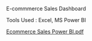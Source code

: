 E-commmerce Sales Dashboard

Tools Used : Excel, MS Power BI

[Ecommerce Sales Power BI.pdf](https://github.com/user-attachments/files/16231844/Ecommerce.Sales.Power.BI.pdf)


  





